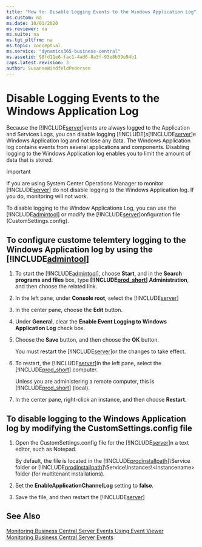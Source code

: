 ```yaml
---
title: "How to: Disable Logging Events to the Windows Application Log"
ms.custom: na
ms.date: 10/01/2020
ms.reviewer: na
ms.suite: na
ms.tgt_pltfrm: na
ms.topic: conceptual
ms.service: "dynamics365-business-central"
ms.assetid: 98fd11e6-fac1-4ad6-8a3f-93e8b39e94b1
caps.latest.revision: 3
author: SusanneWindfeldPedersen
---
```

# Disable Logging Events to the Windows Application Log
Because the [!INCLUDE[server](../developer/includes/server.md)]vents are always logged to the Application and Services Logs, you can disable logging [!INCLUDE[s[!INCLUDE[server](../developer/includes/server.md)]e Windows Application log and not lose any data. The Windows Application log contains events from several applications and components. Disabling logging to the Windows Application log enables you to limit the amount of data that is stored.  
  
> [!IMPORTANT]  
>  If you are using System Center Operations Manager to monitor [!INCLUDE[server](../developer/includes/server.md)] do not disable logging to the Windows Application log. If you do, monitoring will not work.  
  
 To disable logging to the Window Applications Log, you can use the [!INCLUDE[admintool](../developer/includes/admintool.md)] or modify the [!INCLUDE[server](../developer/includes/server.md)]onfiguration file \(CustomSettings.config\).  
  
## To configure custome telemtery logging to the Windows Application log by using the [!INCLUDE[admintool](../developer/includes/admintool.md)]  
  
1.  To start the [!INCLUDE[admintool](../developer/includes/admintool.md)], choose **Start**, and in the **Search programs and files** box, type **[!INCLUDE[prod_short](../developer/includes/prod_short.md)] Administration**, and then choose the related link.  
  
2.  In the left pane, under **Console root**, select the [!INCLUDE[server](../developer/includes/server.md)] 
  
3.  In the center pane, choose the **Edit** button.  
  
4.  Under **General**, clear the **Enable Event Logging to Windows Application Log** check box.  
  
5.  Choose the **Save** button, and then choose the **OK** button.  
  
     You must restart the [!INCLUDE[server](../developer/includes/server.md)]or the changes to take effect.  
  
6.  To restart, the [!INCLUDE[server](../developer/includes/server.md)]in the left pane, select the [!INCLUDE[prod_short](../developer/includes/prod_short.md)] computer.  
  
     Unless you are administering a remote computer, this is [!INCLUDE[prod_short](../developer/includes/prod_short.md)] \(local\).  
  
7.  In the center pane, right-click an instance, and then choose **Restart**.  
  
## To disable logging to the Windows Application log by modifying the CustomSettings.config file  
  
1.  Open the CustomSettings.config file for the [!INCLUDE[server](../developer/includes/server.md)]n a text editor, such as Notepad.  
  
     By default, the file is located in the [!INCLUDE[prodinstallpath](../developer/includes/prodinstallpath.md)]\\Service folder or [!INCLUDE[prodinstallpath](../developer/includes/prodinstallpath.md)]\\Service\\Instances\\\<instancename> folder \(for multitenant installations\).  
  
2.  Set the **EnableApplicationChannelLog** setting to **false**.  
  
3.  Save the file, and then restart the [!INCLUDE[server](../developer/includes/server.md)] 
  
## See Also  
 [Monitoring Business Central Server Events Using Event Viewer](monitor-server-events-windows-event-log.md)   
 [Monitoring Business Central Server Events](monitor-server-events.md) 